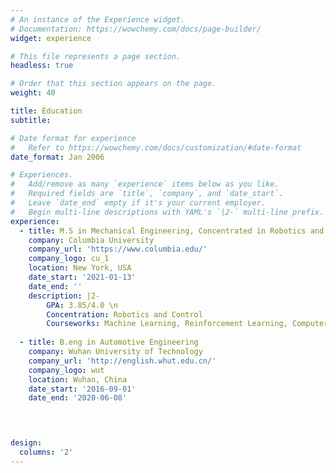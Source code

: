 ```yaml
---
# An instance of the Experience widget.
# Documentation: https://wowchemy.com/docs/page-builder/
widget: experience

# This file represents a page section.
headless: true

# Order that this section appears on the page.
weight: 40

title: Education
subtitle:

# Date format for experience
#   Refer to https://wowchemy.com/docs/customization/#date-format
date_format: Jan 2006

# Experiences.
#   Add/remove as many `experience` items below as you like.
#   Required fields are `title`, `company`, and `date_start`.
#   Leave `date_end` empty if it's your current employer.
#   Begin multi-line descriptions with YAML's `|2-` multi-line prefix.
experience:
  - title: M.S in Mechanical Engineering, Concentrated in Robotics and Control
    company: Columbia University
    company_url: 'https://www.columbia.edu/'
    company_logo: cu_1
    location: New York, USA
    date_start: '2021-01-13'
    date_end: ''
    description: |2-
        GPA: 3.85/4.0 \n
        Concentration: Robotics and Control
        Courseworks: Machine Learning, Reinforcement Learning, Computer Vision, Intro to Robotics, etc.
  
  - title: B.eng in Automotive Engineering
    company: Wuhan University of Technology
    company_url: 'http://english.whut.edu.cn/'
    company_logo: wut
    location: Wuhan, China
    date_start: '2016-09-01'
    date_end: '2020-06-08'
    



design:
  columns: '2'
---
```

